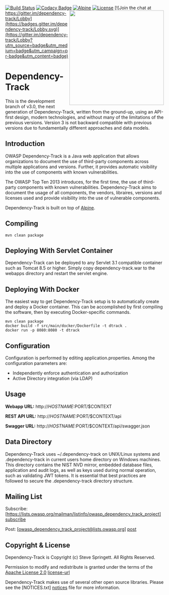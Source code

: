 [![Build Status](https://travis-ci.org/stevespringett/dependency-track.svg?branch=3.0-dev)](https://travis-ci.org/stevespringett/dependency-track) 
[![Codacy Badge](https://api.codacy.com/project/badge/Grade/a1d99b45c27e4d069f94d24bcce8d7e6)](https://www.codacy.com/app/stevespringett/dependency-track?utm_source=github.com&amp;utm_medium=referral&amp;utm_content=stevespringett/dependency-track&amp;utm_campaign=Badge_Grade)
[![Alpine](https://img.shields.io/badge/built%20on-Alpine-blue.svg)](https://github.com/stevespringett/Alpine)
<img src="https://stevespringett.github.io/dependency-track/images/dt.svg" width="300" align="right">
[![License][license-image]][license-url]
[![Join the chat at https://gitter.im/dependency-track/Lobby](https://badges.gitter.im/dependency-track/Lobby.svg)](https://gitter.im/dependency-track/Lobby?utm_source=badge&utm_medium=badge&utm_campaign=pr-badge&utm_content=badge)

Dependency-Track
=========

This is the development branch of v3.0, the next generation of Dependency-Track, 
written from the ground-up, using an API-first design, modern technologies, and
without many of the limitations of the previous versions. Version 3 is not 
backward compatible with previous versions due to fundamentally different approaches
and data models.

Introduction
-
OWASP Dependency-Track is a Java web application that allows organizations to
document the use of third-party components across multiple applications and
versions. Further, it provides automatic visibility into the use of components
with known vulnerabilities.

The OWASP Top Ten 2013 introduces, for the first time, the use of third-party
components with known vulnerabilities. Dependency-Track aims to document the
usage of all components, the vendors, libraires, versions and licenses used
and provide visibility into the use of vulnerable components.

Dependency-Track is built on top of [Alpine].

Compiling
-------------------

```shell
mvn clean package
```

Deploying With Servlet Container
-------------------

Dependency-Track can be deployed to any Servlet 3.1 compatible container such as Tomcat 8.5 or higher.
Simply copy dependency-track.war to the webapps directory and restart the servlet engine.

Deploying With Docker
-------------------

The easiest way to get Dependency-Track setup is to automatically create and deploy a Docker container.
This can be accomplished by first compiling the software, then by executing Docker-specific commands. 

```shell
mvn clean package
docker build -f src/main/docker/Dockerfile -t dtrack .
docker run -p 8080:8080 -t dtrack
```
 
Configuration
-------------------

Configuration is performed by editing application.properties. Among the configuration parameters are:

* Independently enforce authentication and authorization
* Active Directory integration (via LDAP)

Usage
-------------------

**Webapp URL:** http://$HOSTNAME:$PORT/$CONTEXT

**REST API URL:** http://$HOSTNAME:$PORT/$CONTEXT/api

**Swagger URL:** http://$HOSTNAME:$PORT/$CONTEXT/api/swagger.json


Data Directory
-------------------

Dependency-Track uses ~/.dependency-track on UNIX/Linux systems and .dependency-track in current users home
directory on Windows machines. This directory contains the NIST NVD mirror, embedded database files, application
and audit logs, as well as keys used during normal operation, such as validating JWT tokens. It is essential that
best practices are followed to secure the .dependency-track directory structure.

Mailing List
-------------------

Subscribe: [https://lists.owasp.org/mailman/listinfo/owasp_dependency_track_project] [subscribe]

Post: [owasp_dependency_track_project@lists.owasp.org] [post]

Copyright & License
-------------------

Dependency-Track is Copyright (c) Steve Springett. All Rights Reserved.

Permission to modify and redistribute is granted under the terms of the 
[Apache License 2.0] [license-url]

Dependency-Track makes use of several other open source libraries. Please see
the [NOTICES.txt] [notices] file for more information.

  [GitHub Wiki]: https://github.com/stevespringett/dependency-track/wiki
  [OWASP Wiki]: https://www.owasp.org/index.php/OWASP_Dependency_Track_Project
  [license-image]: https://img.shields.io/badge/license-apache%20v2-brightgreen.svg
  [license-url]: https://github.com/stevespringett/alpine/blob/master/LICENSE.txt
  [subscribe]: https://lists.owasp.org/mailman/listinfo/owasp_dependency_track_project
  [post]: mailto:owasp_dependency_track_project@lists.owasp.org
  [Apache License 2.0]: https://github.com/stevespringett/dependency-track/blob/3.0-dev/LICENSE.txt
  [notices]: https://github.com/stevespringett/dependency-track/blob/master/NOTICES.txt
  [Alpine]: https://github.com/stevespringett/Alpine
